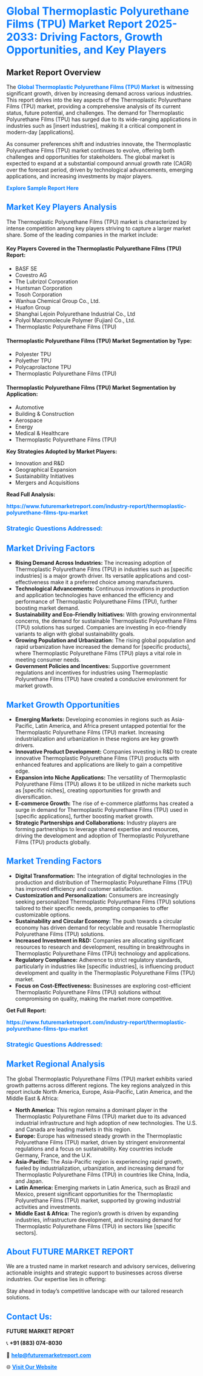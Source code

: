 <h1 style="color: #007BFF;">Global Thermoplastic Polyurethane Films (TPU) Market Report 2025-2033: Driving Factors, Growth Opportunities, and Key Players</h1>

<section id="overview">
<h2>Market Report Overview</h2>
<p>The <a href="https://www.futuremarketreport.com/industry-report/thermoplastic-polyurethane-films-tpu-market" style="color: #007BFF; text-decoration: none;"><strong>Global Thermoplastic Polyurethane Films (TPU) Market</strong></a> is witnessing significant growth, driven by increasing demand across various industries. This report delves into the key aspects of the Thermoplastic Polyurethane Films (TPU) market, providing a comprehensive analysis of its current status, future potential, and challenges. The demand for Thermoplastic Polyurethane Films (TPU) has surged due to its wide-ranging applications in industries such as [insert industries], making it a critical component in modern-day [applications].</p>
<p>As consumer preferences shift and industries innovate, the Thermoplastic Polyurethane Films (TPU) market continues to evolve, offering both challenges and opportunities for stakeholders. The global market is expected to expand at a substantial compound annual growth rate (CAGR) over the forecast period, driven by technological advancements, emerging applications, and increasing investments by major players.</p>
</section>

<section id="overview">
<p><a href="https://www.futuremarketreport.com/request-sample/reportId=100224" style="color: #007BFF; text-decoration: none;"><strong>Explore Sample Report Here</strong></a></p>
</section>

<section id="key-players">
<h2 style="color: #007BFF;">Market Key Players Analysis</h2>
<p>The Thermoplastic Polyurethane Films (TPU) market is characterized by intense competition among key players striving to capture a larger market share. Some of the leading companies in the market include:</p>
<h4>Key Players Covered in the Thermoplastic Polyurethane Films (TPU) Report:</h4>
<ul><li>BASF SE</li><li>Covestro AG</li><li>The Lubrizol Corporation</li><li>Huntsman Corporation</li><li>Tosoh Corporation</li><li>Wanhua Chemical Group Co., Ltd.</li><li>Huafon Group</li><li>Shanghai Lejoin Polyurethane Industrial Co., Ltd</li><li>Polyol Macromolecule Polymer (Fujian) Co., Ltd.</li><li>Thermoplastic Polyurethane Films (TPU)</li></ul>
<h4>Thermoplastic Polyurethane Films (TPU) Market Segmentation by Type:</h4>
<ul><li>Polyester TPU</li><li>Polyether TPU</li><li>Polycaprolactone TPU</li><li>Thermoplastic Polyurethane Films (TPU)</li></ul>

<h4>Thermoplastic Polyurethane Films (TPU) Market Segmentation by Application:</h4>
<ul><li>Automotive</li><li>Building &amp; Construction</li><li>Aerospace</li><li>Energy</li><li>Medical &amp; Healthcare</li><li>Thermoplastic Polyurethane Films (TPU)</li></ul>
<p><strong>Key Strategies Adopted by Market Players:</strong></p>
<ul>
<li>Innovation and R&D</li>
<li>Geographical Expansion</li>
<li>Sustainability Initiatives</li>
<li>Mergers and Acquisitions</li>
</ul>
</section>

<section>
<p><strong>Read Full Analysis: </strong></p><a href="https://www.futuremarketreport.com/industry-report/thermoplastic-polyurethane-films-tpu-market" style="color: #007BFF; text-decoration: none;"><strong>https://www.futuremarketreport.com/industry-report/thermoplastic-polyurethane-films-tpu-market</strong></a>
<h3 style="color: #007BFF;">Strategic Questions Addressed:</h3>
</section>

<section id="driving-factors">
<h2 style="color: #007BFF;">Market Driving Factors</h2>
<ul>
<li><strong>Rising Demand Across Industries:</strong> The increasing adoption of Thermoplastic Polyurethane Films (TPU) in industries such as [specific industries] is a major growth driver. Its versatile applications and cost-effectiveness make it a preferred choice among manufacturers.</li>
<li><strong>Technological Advancements:</strong> Continuous innovations in production and application technologies have enhanced the efficiency and performance of Thermoplastic Polyurethane Films (TPU), further boosting market demand.</li>
<li><strong>Sustainability and Eco-Friendly Initiatives:</strong> With growing environmental concerns, the demand for sustainable Thermoplastic Polyurethane Films (TPU) solutions has surged. Companies are investing in eco-friendly variants to align with global sustainability goals.</li>
<li><strong>Growing Population and Urbanization:</strong> The rising global population and rapid urbanization have increased the demand for [specific products], where Thermoplastic Polyurethane Films (TPU) plays a vital role in meeting consumer needs.</li>
<li><strong>Government Policies and Incentives:</strong> Supportive government regulations and incentives for industries using Thermoplastic Polyurethane Films (TPU) have created a conducive environment for market growth.</li>
</ul>
</section>

<section id="growth-opportunities">
<h2 style="color: #007BFF;">Market Growth Opportunities</h2>
<ul>
<li><strong>Emerging Markets:</strong> Developing economies in regions such as Asia-Pacific, Latin America, and Africa present untapped potential for the Thermoplastic Polyurethane Films (TPU) market. Increasing industrialization and urbanization in these regions are key growth drivers.</li>
<li><strong>Innovative Product Development:</strong> Companies investing in R&D to create innovative Thermoplastic Polyurethane Films (TPU) products with enhanced features and applications are likely to gain a competitive edge.</li>
<li><strong>Expansion into Niche Applications:</strong> The versatility of Thermoplastic Polyurethane Films (TPU) allows it to be utilized in niche markets such as [specific niches], creating opportunities for growth and diversification.</li>
<li><strong>E-commerce Growth:</strong> The rise of e-commerce platforms has created a surge in demand for Thermoplastic Polyurethane Films (TPU) used in [specific applications], further boosting market growth.</li>
<li><strong>Strategic Partnerships and Collaborations:</strong> Industry players are forming partnerships to leverage shared expertise and resources, driving the development and adoption of Thermoplastic Polyurethane Films (TPU) products globally.</li>
</ul>
</section>

<section id="trending-factors">
<h2 style="color: #007BFF;">Market Trending Factors</h2>
<ul>
<li><strong>Digital Transformation:</strong> The integration of digital technologies in the production and distribution of Thermoplastic Polyurethane Films (TPU) has improved efficiency and customer satisfaction.</li>
<li><strong>Customization and Personalization:</strong> Consumers are increasingly seeking personalized Thermoplastic Polyurethane Films (TPU) solutions tailored to their specific needs, prompting companies to offer customizable options.</li>
<li><strong>Sustainability and Circular Economy:</strong> The push towards a circular economy has driven demand for recyclable and reusable Thermoplastic Polyurethane Films (TPU) solutions.</li>
<li><strong>Increased Investment in R&D:</strong> Companies are allocating significant resources to research and development, resulting in breakthroughs in Thermoplastic Polyurethane Films (TPU) technology and applications.</li>
<li><strong>Regulatory Compliance:</strong> Adherence to strict regulatory standards, particularly in industries like [specific industries], is influencing product development and quality in the Thermoplastic Polyurethane Films (TPU) market.</li>
<li><strong>Focus on Cost-Effectiveness:</strong> Businesses are exploring cost-efficient Thermoplastic Polyurethane Films (TPU) solutions without compromising on quality, making the market more competitive.</li>
</ul>
</section>

<section>
<p><strong>Get Full Report: </strong></p><a href="https://www.futuremarketreport.com/industry-report/thermoplastic-polyurethane-films-tpu-market" style="color: #007BFF; text-decoration: none;"><strong>https://www.futuremarketreport.com/industry-report/thermoplastic-polyurethane-films-tpu-market</strong></a>
<h3 style="color: #007BFF;">Strategic Questions Addressed:</h3>
</section>


<section id="regional-analysis">
<h2 style="color: #007BFF;">Market Regional Analysis</h2>
<p>The global Thermoplastic Polyurethane Films (TPU) market exhibits varied growth patterns across different regions. The key regions analyzed in this report include North America, Europe, Asia-Pacific, Latin America, and the Middle East & Africa:</p>
<ul>
<li><strong>North America:</strong> This region remains a dominant player in the Thermoplastic Polyurethane Films (TPU) market due to its advanced industrial infrastructure and high adoption of new technologies. The U.S. and Canada are leading markets in this region.</li>
<li><strong>Europe:</strong> Europe has witnessed steady growth in the Thermoplastic Polyurethane Films (TPU) market, driven by stringent environmental regulations and a focus on sustainability. Key countries include Germany, France, and the U.K.</li>
<li><strong>Asia-Pacific:</strong> The Asia-Pacific region is experiencing rapid growth, fueled by industrialization, urbanization, and increasing demand for Thermoplastic Polyurethane Films (TPU) in countries like China, India, and Japan.</li>
<li><strong>Latin America:</strong> Emerging markets in Latin America, such as Brazil and Mexico, present significant opportunities for the Thermoplastic Polyurethane Films (TPU) market, supported by growing industrial activities and investments.</li>
<li><strong>Middle East & Africa:</strong> The region’s growth is driven by expanding industries, infrastructure development, and increasing demand for Thermoplastic Polyurethane Films (TPU) in sectors like [specific sectors].</li>
</ul>
</section>

<footer>
<h2 style="color: #007BFF;">About FUTURE MARKET REPORT</h2>
<p>We are a trusted name in market research and advisory services, delivering actionable insights and strategic support to businesses across diverse industries. Our expertise lies in offering:</p>

<p>Stay ahead in today’s competitive landscape with our tailored research solutions.</p>

<h2 style="color: #007BFF;">Contact Us:</h2>
<p><strong>FUTURE MARKET REPORT</strong></p>
<p>📞 <strong>+91 (883) 074-8030</strong></p>
<p>📧 <strong><a href="mailto:help@futuremarketreport.com" style="color: #007BFF;">help@futuremarketreport.com</a></strong></p>
<p>🌐 <strong><a href="https://www.futuremarketreport.com/" style="color: #007BFF;">Visit Our Website</a></strong></p>
</footer>